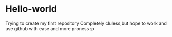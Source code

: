 # Hello-world
Trying to create my first repository
Completely cluless,but hope to work and use github with ease and more proness :p
